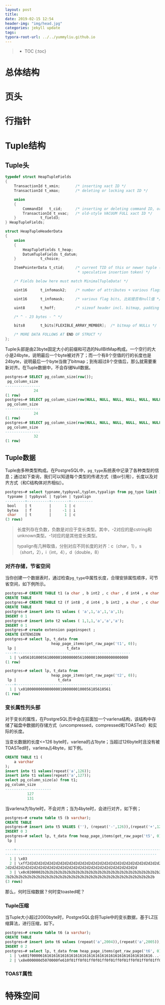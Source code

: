 ```yaml
---
layout: post
title: 
date: 2019-02-15 12:54
header-img: "img/head.jpg"
categories: jekyll update
tags:
typora-root-url: ../../yummyliu.github.io
---
```

> * TOC
{:toc}



# 总体结构

# 页头

# 行指针

# Tuple结构

## Tuple头

```c
typedef struct HeapTupleFields
{
	TransactionId t_xmin;		/* inserting xact ID */
	TransactionId t_xmax;		/* deleting or locking xact ID */

	union
	{
		CommandId	t_cid;		/* inserting or deleting command ID, or both */
		TransactionId t_xvac;	/* old-style VACUUM FULL xact ID */
	}			t_field3;
} HeapTupleFields;

struct HeapTupleHeaderData
{
	union
	{
		HeapTupleFields t_heap;
		DatumTupleFields t_datum;
	}			t_choice;

	ItemPointerData t_ctid;		/* current TID of this or newer tuple (or a
								 * speculative insertion token) */

	/* Fields below here must match MinimalTupleData! */

	uint16		t_infomask2;	/* number of attributes + various flags */

	uint16		t_infomask;		/* various flag bits, 比如是否有null值 */

	uint8		t_hoff;			/* sizeof header incl. bitmap, padding */

	/* ^ - 23 bytes - ^ */

	bits8		t_bits[FLEXIBLE_ARRAY_MEMBER];	/* bitmap of NULLs */

	/* MORE DATA FOLLOWS AT END OF STRUCT */
};
```

Tuple头部是由23byte固定大小的前缀和可选的NullBitMap构成。一个空行的大小是24byte，说明最后一个byte被对齐了；而一个有8个空值的行的长度也是24byte，说明最后一个byte当做了bitmap；到有超过8个空值后，那么就需要重新对齐。在Tuple数据中，不会存储Null数据。

```sql
postgres=# SELECT pg_column_size(row());
 pg_column_size
----------------
             24
(1 row)
postgres=# SELECT pg_column_size(row(NULL, NULL, NULL, NULL, NULL, NULL, NULL, NULL));
 pg_column_size
----------------
             24
(1 row)
postgres=# SELECT pg_column_size(row(NULL, NULL, NULL, NULL, NULL, NULL, NULL, NULL,NULL));
 pg_column_size
----------------
             32
(1 row)
```

## Tuple数据

Tuple由多种类型构成。在PostgreSQL中，`pg_type`系统表中记录了各种类型的信息；通过如下查询，我们可以知道每个类型的传递方式（值or引用），长度以及对齐方式（和C结构体对齐相似）。

```sql
postgres=# select typname,typbyval,typlen,typalign from pg_type limit 3;
 typname | typbyval | typlen | typalign
---------+----------+--------+----------
 bool    | t        |      1 | c
 bytea   | f        |     -1 | i
 char    | t        |      1 | c
(3 rows)
```

> 长度列存在负数，负数是对应于变长类型。其中，-2对应的是cstring和unknown类型。-1对应的是其他变长类型。
>
> typalign有几种取值，分别对应不同长度的对齐：c（char，1），s（short，2），i（int，4），d（double，8）

### 对齐存储，节省空间

当你创建一个数据表时，通过检查`pg_type`中属性长度，合理安排属性顺序，可节省空间，如下例所示。

```sql
postgres=# CREATE TABLE t1 (a char , b int2 , c char , d int4 , e char , f int8);
CREATE TABLE
postgres=# CREATE TABLE t2 (f int8 , d int4 , b int2 , a char , c char , e char);
CREATE TABLE
postgres=# insert into t1 values ( 'a',1,'a',1,'a',1);
INSERT 0 1                      
postgres=# insert into t2 values ( 1,1,1,'a','a','a');
INSERT 0 1
postgres=# create extension pageinspect ;
CREATE EXTENSION
postgres=# select lp, t_data from
                     heap_page_items(get_raw_page('t1', 0));
 lp |                       t_data
----+----------------------------------------------------
  1 | \x056101000561000001000000056100000100000000000000
(1 row)

postgres=# select lp, t_data from
                     heap_page_items(get_raw_page('t2', 0));
 lp |                   t_data
----+--------------------------------------------
  1 | \x0100000000000000010000000100056105610561
(1 row)
```

### 变长属性列头部

对于变长的属性，在PostgreSQL页中会在前面加一个varlena结构，该结构中存储了磁盘中数据的存储方式（uncompressed，compressed和TOASTed）和实际的长度。

当变长数据的长度<=126 byte时，varlena的占1byte；当超过126byte时且没有被TOASTed时，varlena占4byte，如下例。

```sql
CREATE TABLE t1 (
	a varchar
);
insert into t1 values(repeat('a',126));
insert into t1 values(repeat('a',127));
select pg_column_size(a) from t1;
pg_column_size
---------------------
          127 
          131 
```

当varlena为1byte时，不会对齐；当为4byte时，会进行对齐，如下例；

```sql
postgres=# create table t5 (b varchar);
CREATE TABLE
postgres=# insert into t5 VALUES (''), (repeat('-',126)),(repeat('+',127));
INSERT 0 3
postgres=# select lp, t_data from heap_page_items(get_raw_page('t5', 0));
 lp |                                                                                                                                  t_data

----+-----------------------------------------------------------------------------------------------------------------------------------------------------------------------------------------------------
---------------------------------------------------------------------
  1 | \x03
  2 | \xff2d2d2d2d2d2d2d2d2d2d2d2d2d2d2d2d2d2d2d2d2d2d2d2d2d2d2d2d2d2d2d2d2d2d2d2d2d2d2d2d2d2d2d2d2d2d2d2d2d2d2d2d2d2d2d2d2d2d2d2d2d2d2d2d2d2d2d2d2d2d2d2d2d2d2d2d2d2d2d2d2d2d2d2d2d2d2d2d2d2d2d2d2d2d2d2d
2d2d2d2d2d2d2d2d2d2d2d2d2d2d2d2d2d2d2d2d2d2d2d2d2d2d2d2d2d2d
  3 | \x0c0200002b2b2b2b2b2b2b2b2b2b2b2b2b2b2b2b2b2b2b2b2b2b2b2b2b2b2b2b2b2b2b2b2b2b2b2b2b2b2b2b2b2b2b2b2b2b2b2b2b2b2b2b2b2b2b2b2b2b2b2b2b2b2b2b2b2b2b2b2b2b2b2b2b2b2b2b2b2b2b2b2b2b2b2b2b2b2b2b2b2b2b2b2b
2b2b2b2b2b2b2b2b2b2b2b2b2b2b2b2b2b2b2b2b2b2b2b2b2b2b2b2b2b2b2b2b2b2b
(3 rows)
```

那么，何时压缩数据？何时变toasted呢？

### Tuple压缩

当Tuple大小超过2000byte时，PostgreSQL会将Tuple中的变长数据，基于LZ压缩算法，进行压缩，如下。

```sql
postgres=# create table t6 (a varchar);
CREATE TABLE
postgres=# insert into t6 values (repeat('a',2004)),(repeat('a',2005));
INSERT 0 2
postgres=# select lp, t_data from heap_page_items(get_raw_page('t6', 0));
  1 | \x601f0000616161616161616161616161616161616161616161616161616...(省略号)
  2 | \x8e000000d5070000fe610f01ff0f01ff0f01ff0f01ff0f01ff0f01ff0f01ff010f014b
```

### TOAST属性

# 特殊空间

